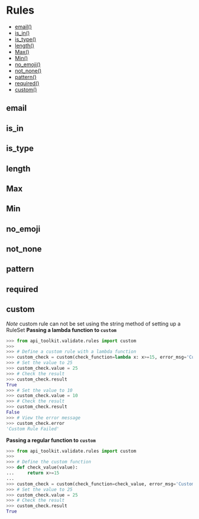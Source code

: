 # Rules
 - [email()](#email)
 - [is_in()](#is_in)
 - [is_type()](#is_type)
 - [length()](#length)
 - [Max()](#max)
 - [Min()](#min)
 - [no_emoji()](#no_emoji)
 - [not_none()](#not_none)
 - [pattern()](#pattern)
 - [required()](#required)
 - [custom()](#custom)
## email

## is_in

## is_type

## length

## Max

## Min

## no_emoji

## not_none

## pattern

## required

## custom
*Note* custom rule can not be set using the string method of setting up a RuleSet
**Passing a lambda function to `custom`**
```python
>>> from api_toolkit.validate.rules import custom
>>>
>>> # Define a custom rule with a lambda function
>>> custom_check = custom(check_function=lambda x: x>=15, error_msg='Custom Rule Failed')
>>> # Set the value to 25
>>> custom_check.value = 25
>>> # Check the result
>>> custom_check.result
True
>>> # Set the value to 10
>>> custom_check.value = 10
>>> # Check the result
>>> custom_check.result
False
>>> # View the error message
>>> custom_check.error
'Custom Rule Failed'
```

**Passing a regular function to `custom`**
```python
>>> from api_toolkit.validate.rules import custom
>>>
>>> # Define the custom function
>>> def check_value(value):
...     return x>=15
...
>>> custom_check = custom(check_function=check_value, error_msg='Custom Rule Failed')
>>> # Set the value to 25
>>> custom_check.value = 25
>>> # Check the result
>>> custom_check.result
True
```